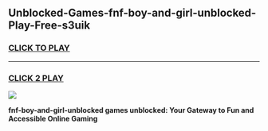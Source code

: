 
## Unblocked-Games-fnf-boy-and-girl-unblocked-Play-Free-s3uik
<h3>
<a href="https://premium76.site?title=fnf-boy-and-girl-unblocked&ref=23A">CLICK TO PLAY</a></h3>
<hr>

<h3>
<a href="https://premium76.site?title=fnf-boy-and-girl-unblocked&ref=23A">CLICK 2 PLAY</a>
  
</h3>

<a href="https://premium76.site?title=fnf-boy-and-girl-unblocked&ref=23A"><img src="https://clearcache.store/games.png"></a>


**fnf-boy-and-girl-unblocked games unblocked: Your Gateway to Fun and Accessible Online Gaming**
